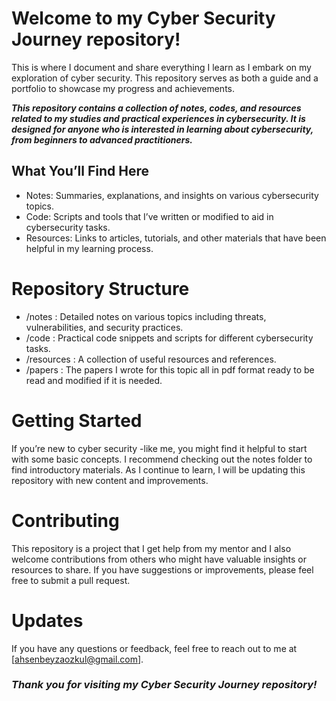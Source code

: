# Welcome to my Cyber Security Journey repository! 

This is where I document and share everything I learn as I embark on my exploration of cyber security. This repository serves as both a guide and a portfolio to showcase my progress and achievements.

***This repository contains a collection of notes, codes, and resources related to my studies and practical experiences in cybersecurity. It is designed for anyone who is interested in learning about cybersecurity, from beginners to advanced practitioners.***

## What You’ll Find Here
* Notes: Summaries, explanations, and insights on various cybersecurity topics.
* Code: Scripts and tools that I’ve written or modified to aid in cybersecurity tasks.
* Resources: Links to articles, tutorials, and other materials that have been helpful in my learning process.

# Repository Structure
* /notes : Detailed notes on various topics including threats, vulnerabilities, and security practices.
* /code : Practical code snippets and scripts for different cybersecurity tasks.
* /resources : A collection of useful resources and references.
* /papers : The papers I wrote for this topic all in pdf format ready to be read and modified if it is needed.

# Getting Started
If you’re new to cyber security -like me, you might find it helpful to start with some basic concepts. I recommend checking out the notes folder to find introductory materials. As I continue to learn, I will be updating this repository with new content and improvements.

# Contributing
This repository is a project that I get help from my mentor and I also welcome contributions from others who might have valuable insights or resources to share. If you have suggestions or improvements, please feel free to submit a pull request.

# Updates
If you have any questions or feedback, feel free to reach out to me at [ahsenbeyzaozkul@gmail.com].

### ***Thank you for visiting my Cyber Security Journey repository!***

